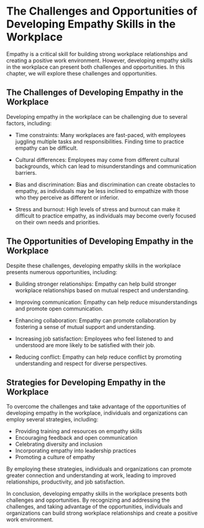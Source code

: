 The Challenges and Opportunities of Developing Empathy Skills in the Workplace
===================================================================================================================================

Empathy is a critical skill for building strong workplace relationships and creating a positive work environment. However, developing empathy skills in the workplace can present both challenges and opportunities. In this chapter, we will explore these challenges and opportunities.

The Challenges of Developing Empathy in the Workplace
-----------------------------------------------------

Developing empathy in the workplace can be challenging due to several factors, including:

* Time constraints: Many workplaces are fast-paced, with employees juggling multiple tasks and responsibilities. Finding time to practice empathy can be difficult.

* Cultural differences: Employees may come from different cultural backgrounds, which can lead to misunderstandings and communication barriers.

* Bias and discrimination: Bias and discrimination can create obstacles to empathy, as individuals may be less inclined to empathize with those who they perceive as different or inferior.

* Stress and burnout: High levels of stress and burnout can make it difficult to practice empathy, as individuals may become overly focused on their own needs and priorities.

The Opportunities of Developing Empathy in the Workplace
--------------------------------------------------------

Despite these challenges, developing empathy skills in the workplace presents numerous opportunities, including:

* Building stronger relationships: Empathy can help build stronger workplace relationships based on mutual respect and understanding.

* Improving communication: Empathy can help reduce misunderstandings and promote open communication.

* Enhancing collaboration: Empathy can promote collaboration by fostering a sense of mutual support and understanding.

* Increasing job satisfaction: Employees who feel listened to and understood are more likely to be satisfied with their job.

* Reducing conflict: Empathy can help reduce conflict by promoting understanding and respect for diverse perspectives.

Strategies for Developing Empathy in the Workplace
--------------------------------------------------

To overcome the challenges and take advantage of the opportunities of developing empathy in the workplace, individuals and organizations can employ several strategies, including:

* Providing training and resources on empathy skills
* Encouraging feedback and open communication
* Celebrating diversity and inclusion
* Incorporating empathy into leadership practices
* Promoting a culture of empathy

By employing these strategies, individuals and organizations can promote greater connection and understanding at work, leading to improved relationships, productivity, and job satisfaction.

In conclusion, developing empathy skills in the workplace presents both challenges and opportunities. By recognizing and addressing the challenges, and taking advantage of the opportunities, individuals and organizations can build strong workplace relationships and create a positive work environment.
